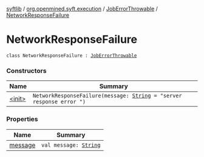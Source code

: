 [syftlib](../../../index.md) / [org.openmined.syft.execution](../../index.md) / [JobErrorThrowable](../index.md) / [NetworkResponseFailure](./index.md)

# NetworkResponseFailure

`class NetworkResponseFailure : `[`JobErrorThrowable`](../index.md)

### Constructors

| Name | Summary |
|---|---|
| [&lt;init&gt;](-init-.md) | `NetworkResponseFailure(message: `[`String`](https://kotlinlang.org/api/latest/jvm/stdlib/kotlin/-string/index.html)` = "server response error ")` |

### Properties

| Name | Summary |
|---|---|
| [message](message.md) | `val message: `[`String`](https://kotlinlang.org/api/latest/jvm/stdlib/kotlin/-string/index.html) |
